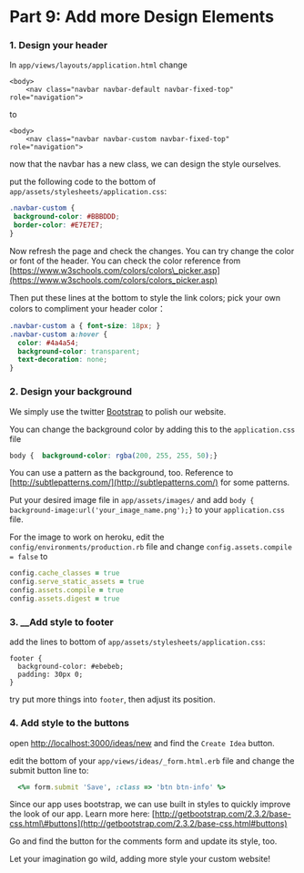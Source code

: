 # Part 9: Add more Design Elements

### 1. Design your header <a id="1-design-your-header"></a>

In `app/views/layouts/application.html` change  

```markup
<body>
    <nav class="navbar navbar-default navbar-fixed-top" role="navigation">
```

to 

```markup
<body>
    <nav class="navbar navbar-custom navbar-fixed-top" role="navigation">
```

now that the navbar has a new class, we can design the style ourselves.

put the following code to the bottom of `app/assets/stylesheets/application.css`:

```css
.navbar-custom {
 background-color: #BBBDDD;
 border-color: #E7E7E7;
}
```

Now refresh the page and check the changes. You can try change the color or font of the header. You can check the color reference from [https://www.w3schools.com/colors/colors\_picker.asp](https://www.w3schools.com/colors/colors_picker.asp) 

Then put these lines at the bottom to style the link colors; pick your own colors to compliment your header color：

```css
.navbar-custom a { font-size: 18px; }
.navbar-custom a:hover { 
  color: #4a4a54; 
  background-color: transparent; 
  text-decoration: none;
}
```

### 2. Design your background <a id="2-design-your-table"></a>

We simply use the twitter [Bootstrap](http://getbootstrap.com/) to polish our website. 

You can change the background color by adding this to the `application.css` file

```css
body {  background-color: rgba(200, 255, 255, 50);}
```

You can use a pattern as the background, too. Reference to [http://subtlepatterns.com/](http://subtlepatterns.com/) for some patterns.  

Put your desired image file in `app/assets/images/` and add `body { background-image:url('your_image_name.png');}` to your `application.css` file.

For the image to work on heroku, edit the `config/environments/production.rb` file and change `config.assets.compile = false` to 

```ruby
config.cache_classes = true
config.serve_static_assets = true
config.assets.compile = true
config.assets.digest = true
```

### 3. __Add style to footer <a id="3-add-style-to-footer"></a>

add the lines to bottom of `app/assets/stylesheets/application.css`:

```text
footer {
  background-color: #ebebeb;
  padding: 30px 0;
}
```

try put more things into `footer`, then adjust its position.

### 4. Add style to the buttons <a id="4-add-style-to-button"></a>

open [http://localhost:3000/ideas/new](http://localhost:3000/ideas/new) and find the `Create Idea` button.

edit the bottom of your `app/views/ideas/_form.html.erb` file and change the submit button line to:

```ruby
  <%= form.submit 'Save', :class => 'btn btn-info' %>
```

Since our app uses bootstrap, we can use built in styles to quickly improve the look of our app.  Learn more here: [http://getbootstrap.com/2.3.2/base-css.html\#buttons](http://getbootstrap.com/2.3.2/base-css.html#buttons)

Go and find the button for the comments form and update its style, too.

Let your imagination go wild, adding more style your custom website!

